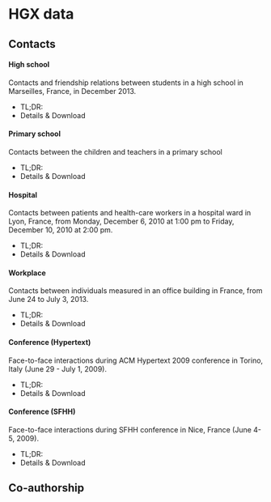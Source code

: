 # HGX data

## Contacts

#### High school
Contacts and friendship relations between students in a high school in Marseilles, France, in December 2013.
* TL;DR:  
* Details & Download

#### Primary school
Contacts between the children and teachers in a primary school 
* TL;DR: 
* Details & Download

#### Hospital
Contacts between patients and health-care workers in a hospital ward in Lyon, France, from Monday, December 6, 2010 at 1:00 pm to Friday, December 10, 2010 at 2:00 pm.
* TL;DR: 
* Details & Download

#### Workplace
Contacts between individuals measured in an office building in France, from June 24 to July 3, 2013.
* TL;DR: 
* Details & Download

#### Conference (Hypertext)
Face-to-face interactions during ACM Hypertext 2009 conference in Torino, Italy (June 29 - July 1, 2009).
* TL;DR: 
* Details & Download

#### Conference (SFHH)
Face-to-face interactions during SFHH conference in Nice, France (June 4-5, 2009).
* TL;DR: 
* Details & Download

## Co-authorship